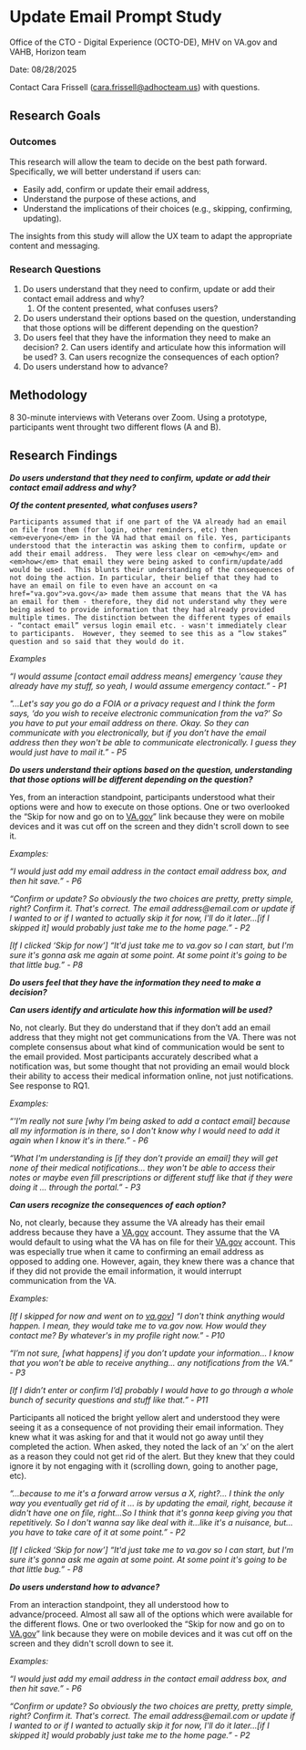 # **Update Email Prompt Study**

Office of the CTO - Digital Experience (OCTO-DE), MHV on VA.gov and VAHB, Horizon team

Date: 08/28/2025

Contact Cara Frissell (cara.frissell@adhocteam.us) with questions.

## **Research Goals**


### **Outcomes**

This research will allow the team to decide on the best path forward. Specifically, we will better understand if users can:



* Easily add, confirm or update their email address,
* Understand the purpose of these actions, and
* Understand the implications of their choices (e.g., skipping, confirming, updating).

The insights from this study will allow the UX team to adapt the appropriate content and messaging.


### **Research Questions**



1. Do users understand that they need to confirm, update or add their contact email address and why?
    1. Of the content presented, what confuses users?
2. Do users understand their options based on the question, understanding that those options will be different depending on the question?
3. Do users feel that they have the information they need to make an decision?
    2. Can users identify and articulate how this information will be used?
    3. Can users recognize the consequences of each option?
4. Do users understand how to advance?


## **Methodology**

8 30-minute interviews with Veterans over Zoom. Using a prototype, participants went throught two different flows (A and B).

## **Research Findings**

<strong><em>Do users understand that they need to confirm, update or add their contact email address and why?</em></strong>

<strong><em>Of the content presented, what confuses users?</em></strong>
<p>

    Participants assumed that if one part of the VA already had an email on file from them (for login, other reminders, etc) then <em>everyone</em> in the VA had that email on file. Yes, participants understood that the interactin was asking them to confirm, update or add their email address.  They were less clear on <em>why</em> and <em>how</em> that email they were being asked to confirm/update/add would be used.  This blunts their understanding of the consequences of not doing the action. In particular, their belief that they had to have an email on file to even have an account on <a href="va.gov">va.gov</a> made them assume that means that the VA has an email for them - therefore, they did not understand why they were being asked to provide information that they had already provided multiple times. The distinction between the different types of emails - “contact email” versus login email etc. - wasn't immediately clear to participants.  However, they seemed to see this as a “low stakes” question and so said that they would do it.
</p>
<p>
<em>Examples</em>
</p>
<p>
<em>“I would assume [contact email address means] emergency 'cause they already have my stuff, so yeah, I would assume emergency contact.” - P1</em>
</p>
<p>
<em>"...Let's say you go do a FOIA or a privacy request and I think the form says, ‘do you wish to receive electronic communication from the va?’ So you have to put your email address on there. Okay. So they can communicate with you electronically, but if you don’t have the email address then they won't be able to communicate electronically. I guess they would just have to mail it.” - P5 </em>
</p>

<strong><em>Do users understand their options based on the question, understanding that those options will be different depending on the question?</em></strong> 
<p>
Yes, from an interaction standpoint, participants understood what their options were and how to execute on those options.  One or two overlooked the “Skip for now and go on to <a href="http://VA.gov">VA.gov</a>”  link because they were on mobile devices and it was cut off on the screen and they didn't scroll down to see it.  
</p>
<p>
<em>Examples:</em>
</p>
<p>
<em>“I would just add my email address in the contact email address box, and then hit save.” - P6</em>
</p>
<p>
<em>“Confirm or update? So obviously the two choices are pretty, pretty simple, right? Confirm it. That's correct. The email address@email.com or update if I wanted to or if I wanted to actually skip it for now, I'll do it later…[if I skipped it] would probably just take me to the home page.” - P2</em>
</p>
<p>
<em>[If I clicked ‘Skip for now’] “It'd just take me to va.gov so I can start,  but I'm sure it's gonna ask me again at some point.  At some point it's going to be that little bug.” - P8</em>
</p>
<strong><em>Do users feel that they have the information they need to make a decision?</em></strong>

 
<strong><em>Can users identify and articulate how this information will be used?</em></strong>
<p>
No, not clearly.  But they do understand that if they don’t add an email address that they might not get communications from the VA.  There was not complete consensus about what kind of communication would be sent to the email provided.  Most participants accurately described what a notification was, but some thought that not providing an email would block their ability to access their medical information online, not just notifications. See response to RQ1.  
</p>
<p>
<em>Examples:</em>
</p>
<p>
<em>“'I’m really not sure [why I’m being asked to add a contact email] because all my information is in there, so I don't know why I would need to add it again when I know it's in there.” - P6</em>
</p>
<p>
<em>“What I'm understanding is [if they don’t provide an email] they will get none of their medical notifications… they won't be able to access their notes or maybe even fill prescriptions or different stuff like that if they were doing it … through the portal.” - P3</em>
</p> 
 
<strong><em>Can users recognize the consequences of each option?</em></strong>
<p>
No, not clearly, because they assume the VA already has their email address because they have a <a href="VA.gov">VA.gov</a> account.  They assume that the VA would default to using what the VA has on file for their <a href="VA.gov">VA.gov</a> account.  This was especially true when it came to confirming an email address as opposed to adding one. However, again, they knew there was a chance that if they did not provide the email information, it would interrupt communication from the VA.
</p>
<p>
<em>Examples:</em>
</p>
<p>
<em>[If I skipped for now and went on to <a href="http://va.gov">va.gov</a>] “I don't think anything would happen. I mean, they would take me to va.gov now. How would they contact me? By whatever's in my profile right now.” - P10</em>
</p>
<p>
<em>“I’m not sure, [what happens] if you don’t update your information… I know that you won’t be able to receive anything… any notifications from the VA.” - P3</em>
</p>
<p>
<em>[If I didn’t enter or confirm I’d] probably I would have to go through a whole bunch of security questions and stuff like that.” - P11</em>
</p>
<p>
Participants all noticed the bright yellow alert and understood they were seeing it as a consequence of not providing their email information.  They knew what it was asking for and that it would not go away until they completed the action.  When asked, they noted the lack of an ‘x’ on the alert as a reason they could not get rid of the alert.  But they knew that they could ignore it by not engaging with it (scrolling down, going to another page, etc).  
</p>
<p>
<em>“...because to me it's a forward arrow versus a X, right?… I think the only way you eventually get rid of it … is by updating the email, right, because it didn't have one on file, right...So I think that it's gonna keep giving you that repetitively. So I don't wanna say like deal with it…like it's a nuisance, but…you have to take care of it at some point.” - P2</em>
</p>
<p>
<em>[If I clicked ‘Skip for now’] “It'd just take me to va.gov so I can start,  but I'm sure it's gonna ask me again at some point.  At some point it's going to be that little bug.” - P8</em>
</p>

<strong><em>Do users understand how to advance?</em></strong>
<p>
From an interaction standpoint, they all understood how to advance/proceed. Almost all saw all of the options which were available for the different flows. One or two overlooked the “Skip for now and go on to <a href="http://VA.gov">VA.gov</a>”  link because they were on mobile devices and it was cut off on the screen and they didn't scroll down to see it.  
</p>
<p>
<em>Examples:</em>
</p>
<p>
<em>“I would just add my email address in the contact email address box, and then hit save.” - P6</em>
</p>
<p>
<em>“Confirm or update? So obviously the two choices are pretty, pretty simple, right? Confirm it. That's correct. The email address@email.com or update if I wanted to or if I wanted to actually skip it for now, I'll do it later…[if I skipped it] would probably just take me to the home page.” - P2</em>
</p>
